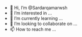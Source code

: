 - 👋 Hi, I’m @Sardarqamarwsh
- 👀 I’m interested in ...
- 🌱 I’m currently learning ...
- 💞️ I’m looking to collaborate on ...
- 📫 How to reach me ...

<!---
Sardarqamarwsh/Sardarqamarwsh is a ✨ special ✨ repository because its `README.md` (this file) appears on your GitHub profile.
You can click the Preview link to take a look at your changes.
--->
